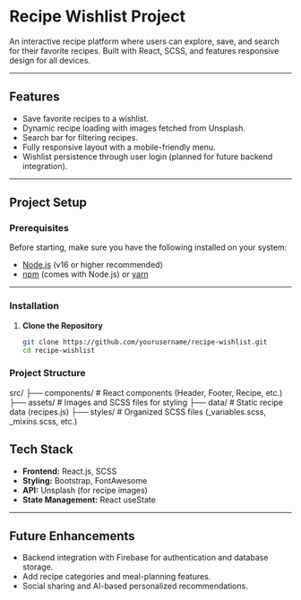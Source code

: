# Recipe Wishlist Project

An interactive recipe platform where users can explore, save, and search for their favorite recipes. Built with React, SCSS, and features responsive design for all devices.

---

## Features

- Save favorite recipes to a wishlist.
- Dynamic recipe loading with images fetched from Unsplash.
- Search bar for filtering recipes.
- Fully responsive layout with a mobile-friendly menu.
- Wishlist persistence through user login (planned for future backend integration).

---

## Project Setup

### Prerequisites

Before starting, make sure you have the following installed on your system:

- [Node.js](https://nodejs.org/) (v16 or higher recommended)
- [npm](https://www.npmjs.com/) (comes with Node.js) or [yarn](https://yarnpkg.com/)

---

### Installation

1. **Clone the Repository**  
   ```bash
   git clone https://github.com/yourusername/recipe-wishlist.git
   cd recipe-wishlist

### Project Structure
src/
├── components/     # React components (Header, Footer, Recipe, etc.)
├── assets/         # Images and SCSS files for styling
├── data/           # Static recipe data (recipes.js)
├── styles/         # Organized SCSS files (_variables.scss, _mixins.scss, etc.)

## Tech Stack

- **Frontend:** React.js, SCSS  
- **Styling:** Bootstrap, FontAwesome  
- **API:** Unsplash (for recipe images)  
- **State Management:** React useState  

---

## Future Enhancements

- Backend integration with Firebase for authentication and database storage.  
- Add recipe categories and meal-planning features.  
- Social sharing and AI-based personalized recommendations.   
